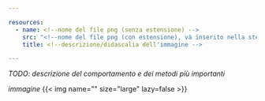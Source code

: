 ```yaml
---

resources:
  - name: <!--nome del file png (senza estensione) -->
    src: "<!--nome del file png (con estensione), và inserito nella stessa cartella di questo file -->"
    title: <!--descrizione/didascalia dell'immagine -->

---
```


*TODO: descrizione del comportamento e dei metodi più importanti*</br>

*immagine*
{{< img name="<!--nome del file png (senza estensione) -->" size="large" lazy=false >}}
